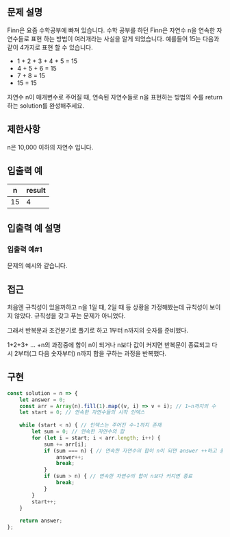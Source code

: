 ## 문제 설명

Finn은 요즘 수학공부에 빠져 있습니다. 수학 공부를 하던 Finn은 자연수 n을 연속한 자연수들로 표현 하는 방법이 여러개라는 사실을 알게 되었습니다. 예를들어 15는 다음과 같이 4가지로 표현 할 수 있습니다.

- 1 + 2 + 3 + 4 + 5 = 15
- 4 + 5 + 6 = 15
- 7 + 8 = 15
- 15 = 15

자연수 n이 매개변수로 주어질 때, 연속된 자연수들로 n을 표현하는 방법의 수를 return하는 solution를 완성해주세요.

## 제한사항

n은 10,000 이하의 자연수 입니다.

## 입출력 예

| n   | result |
| --- | ------ |
| 15  | 4      |

## 입출력 예 설명

### 입출력 예#1

문제의 예시와 같습니다.

## 접근

처음엔 규칙성이 있을까하고 n을 1일 때, 2일 때 등 상황을 가정해봤는데 규칙성이 보이지 않았다. 규칙성을 갖고 푸는 문제가 아니었다.

그래서 반복문과 조건분기로 풀기로 하고 1부터 n까지의 숫자를 준비했다.

1+2+3+ ... +n의 과정중에 합이 n이 되거나 n보다 값이 커지면 반복문이 종료되고 다시 2부터(그 다음 숫자부터) n까지 합을 구하는 과정을 반복했다.

## 구현

```js
const solution = n => {
    let answer = 0;
    const arr = Array(n).fill(1).map((v, i) => v + i); // 1~n까지의 수
    let start = 0; // 연속한 자연수들의 시작 인덱스
    
    while (start < n) { // 인덱스는 주어진 수-1까지 존재    
        let sum = 0; // 연속한 자연수의 합
        for (let i = start; i < arr.length; i++) {
            sum += arr[i];
            if (sum === n) { // 연속한 자연수의 합이 n이 되면 answer ++하고 종료
                answer++;
                break;
            }
            if (sum > n) { // 연속한 자연수의 합이 n보다 커지면 종료
                break;
            }
        }
        start++;
    }
    
    return answer;
};
```